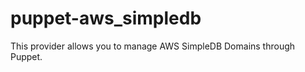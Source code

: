 puppet-aws_simpledb
===================

This provider allows you to manage AWS SimpleDB Domains through Puppet.
